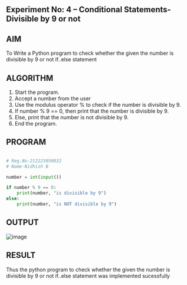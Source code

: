 ## Experiment No: 4 – Conditional Statements- Divisible by 9 or not

## AIM  
To Write a Python program to check whether the given the number is divisible by 9 or not if..else statement

## ALGORITHM  

1. Start the program.
2. Accept a number from the user
3. Use the modulus operator % to check if the number is divisible by 9.
4. If number % 9 == 0, then print that the number is divisible by 9.
5. Else, print that the number is not divisible by 9.
6. End the program.

## PROGRAM

```python

# Reg.No-212223050032
# Name-Nidhish B

number = int(input())

if number % 9 == 0:
    print(number, "is divisible by 9")
else:
    print(number, "is NOT divisible by 9")

```

## OUTPUT

![image](https://github.com/user-attachments/assets/2c3a7a37-9315-488f-ab15-1edb4f39bb5a)


## RESULT

Thus the python program to check whether the given the number is divisible by 9 or not if..else statement was implemented sucessfully
